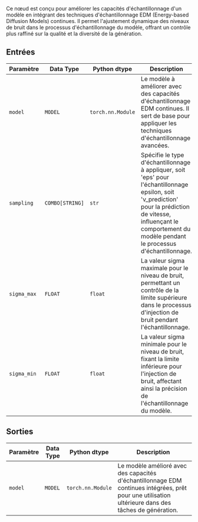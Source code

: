 
Ce nœud est conçu pour améliorer les capacités d'échantillonnage d'un modèle en intégrant des techniques d'échantillonnage EDM (Energy-based Diffusion Models) continues. Il permet l'ajustement dynamique des niveaux de bruit dans le processus d'échantillonnage du modèle, offrant un contrôle plus raffiné sur la qualité et la diversité de la génération.

## Entrées

| Paramètre   | Data Type | Python dtype        | Description |
|-------------|--------------|----------------------|-------------|
| `model`     | `MODEL`     | `torch.nn.Module`   | Le modèle à améliorer avec des capacités d'échantillonnage EDM continues. Il sert de base pour appliquer les techniques d'échantillonnage avancées. |
| `sampling`  | `COMBO[STRING]` | `str`             | Spécifie le type d'échantillonnage à appliquer, soit 'eps' pour l'échantillonnage epsilon, soit 'v_prediction' pour la prédiction de vitesse, influençant le comportement du modèle pendant le processus d'échantillonnage. |
| `sigma_max` | `FLOAT`     | `float`             | La valeur sigma maximale pour le niveau de bruit, permettant un contrôle de la limite supérieure dans le processus d'injection de bruit pendant l'échantillonnage. |
| `sigma_min` | `FLOAT`     | `float`             | La valeur sigma minimale pour le niveau de bruit, fixant la limite inférieure pour l'injection de bruit, affectant ainsi la précision de l'échantillonnage du modèle. |

## Sorties

| Paramètre | Data Type | Python dtype        | Description |
|-----------|-------------|----------------------|-------------|
| `model`   | `MODEL`     | `torch.nn.Module`   | Le modèle amélioré avec des capacités d'échantillonnage EDM continues intégrées, prêt pour une utilisation ultérieure dans des tâches de génération. |
